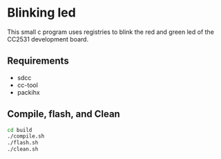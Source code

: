 # Blinking led

This small c program uses registries to blink the red and green led of the CC2531 development board.

## Requirements

- sdcc
- cc-tool
- packihx 

## Compile, flash, and Clean

```bash
cd build
./compile.sh
./flash.sh
./clean.sh
```
